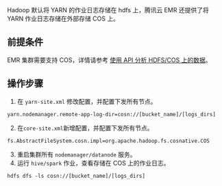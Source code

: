 Hadoop 默认将 YARN 的作业日志存储在 hdfs 上，腾讯云 EMR 还提供了将 YARN 作业日志存储在外部存储 COS 上。

## 前提条件
EMR 集群需要支持 COS，详情请参考 [使用 API 分析 HDFS/COS 上的数据](https://cloud.tencent.com/document/product/589/19013)。

## 操作步骤
1. 在 `yarn-site.xml` 修改配置，并配置下发所有节点。
```
yarn.nodemanager.remote-app-log-dir=cosn://[bucket_name]/[logs_dirs]
```
2. 在`core-site.xml`新增配置，并配置下发所有节点。
```
fs.AbstractFileSystem.cosn.impl=org.apache.hadoop.fs.cosnative.COS
```
3. 重启集群所有 `nodemanager/datanode` 服务。
4. 运行 `hive/spark` 作业，查看存储在 COS 上的作业日志。
```
hdfs dfs -ls cosn://[bucket_name]/[logs_dirs] 
```
